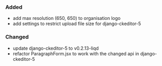 ### Added

- add max resolution (650, 650) to organisation logo
- add settings to restrict upload file size for django-ckeditor-5

### Changed

- update django-ckeditor-5 to v0.2.13-liqd
- refactor ParagraphForm.jsx to work with the changed api in django-ckeditor-5
